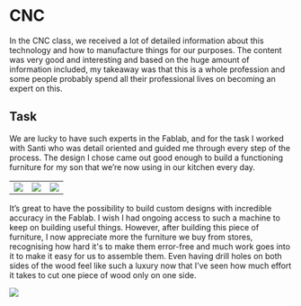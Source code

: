 # CNC

In the CNC class, we received a lot of detailed information about this technology and how to manufacture things for our purposes. The content was very good and interesting and based on the huge amount of information included, my takeaway was that this is a whole profession and some people probably spend all their professional lives on becoming an expert on this.

## Task

We are lucky to have such experts in the Fablab, and for the task I worked with Santi who was detail oriented and guided me through every step of the process. The design I chose came out good enough to build a functioning furniture for my son that we’re now using in our kitchen every day. 


<table>
  <tr>
    <td><img src="https://i.imgur.com/VjiOUWd.jpg"></td>
    <td><img src="https://i.imgur.com/YmnVrWo.jpg"></td>
    <td><img src="https://i.imgur.com/srX1gx3.jpg"></td>
    </tr>
</table>

It’s great to have the possibility to build custom designs with incredible accuracy in the Fablab. I wish I had ongoing access to such a machine to keep on building useful things. However, after building this piece of furniture, I now appreciate more the furniture we buy from stores, recognising how hard it's to make them error-free and much work goes into it to make it easy for us to assemble them. Even having drill holes on both sides of the wood feel like such a luxury now that I’ve seen how much effort it takes to cut one piece of wood only on one side.


![](https://i.imgur.com/1uz7VnW.gif)
